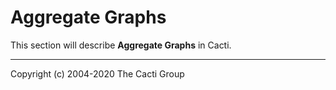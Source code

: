 # Aggregate Graphs

This section will describe **Aggregate Graphs** in Cacti.

---
Copyright (c) 2004-2020 The Cacti Group
